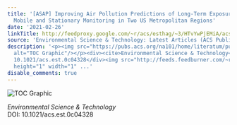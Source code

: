 ```yaml
---
title: '[ASAP] Improving Air Pollution Predictions of Long-Term Exposure Using Short-Term
  Mobile and Stationary Monitoring in Two US Metropolitan Regions'
date: '2021-02-26'
linkTitle: http://feedproxy.google.com/~r/acs/esthag/~3/HTvYwPjEMiA/acs.est.0c04328
source: 'Environmental Science & Technology: Latest Articles (ACS Publications)'
description: '<p><img src="https://pubs.acs.org/na101/home/literatum/publisher/achs/journals/content/esthag/0/esthag.ahead-of-print/acs.est.0c04328/20210226/images/medium/es0c04328_0005.gif"
  alt="TOC Graphic"/></p><div><cite>Environmental Science & Technology</cite></div><div>DOI:
  10.1021/acs.est.0c04328</div><img src="http://feeds.feedburner.com/~r/acs/esthag/~4/HTvYwPjEMiA"
  height="1" width="1" ...'
disable_comments: true
---
```

<p><img src="https://pubs.acs.org/na101/home/literatum/publisher/achs/journals/content/esthag/0/esthag.ahead-of-print/acs.est.0c04328/20210226/images/medium/es0c04328_0005.gif" alt="TOC Graphic"/></p><div><cite>Environmental Science & Technology</cite></div><div>DOI: 10.1021/acs.est.0c04328</div><img src="http://feeds.feedburner.com/~r/acs/esthag/~4/HTvYwPjEMiA" height="1" width="1" ...